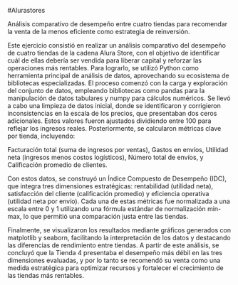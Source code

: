 #Alurastores

Análisis comparativo de desempeño entre cuatro tiendas para recomendar la venta de la menos eficiente como estrategia de reinversión.

Este ejercicio consistió en realizar un análisis comparativo del desempeño de cuatro tiendas de la cadena Alura Store, con el objetivo de identificar cuál de ellas debería ser vendida para liberar capital y reforzar las operaciones más rentables. Para lograrlo, se utilizó Python como herramienta principal de análisis de datos, aprovechando su ecosistema de bibliotecas especializadas. El proceso comenzó con la carga y exploración del conjunto de datos, empleando bibliotecas como pandas para la manipulación de datos tabulares y numpy para cálculos numéricos. Se llevó a cabo una limpieza de datos inicial, donde se identificaron y corrigieron inconsistencias en la escala de los precios, que presentaban dos ceros adicionales. Estos valores fueron ajustados dividiendo entre 100 para reflejar los ingresos reales. Posteriormente, se calcularon métricas clave por tienda, incluyendo:

Facturación total (suma de ingresos por ventas), Gastos en envíos, Utilidad neta (ingresos menos costos logísticos), Número total de envíos, y Calificación promedio de clientes.

Con estos datos, se construyó un Índice Compuesto de Desempeño (IDC), que integra tres dimensiones estratégicas: rentabilidad (utilidad neta), satisfacción del cliente (calificación promedio) y eficiencia operativa (utilidad neta por envío). Cada una de estas métricas fue normalizada a una escala entre 0 y 1 utilizando una fórmula estándar de normalización min-max, lo que permitió una comparación justa entre las tiendas.

Finalmente, se visualizaron los resultados mediante gráficos generados con matplotlib y seaborn, facilitando la interpretación de los datos y destacando las diferencias de rendimiento entre tiendas. A partir de este análisis, se concluyó que la Tienda 4 presentaba el desempeño más débil en las tres dimensiones evaluadas, y por lo tanto se recomendó su venta como una medida estratégica para optimizar recursos y fortalecer el crecimiento de las tiendas más rentables.
